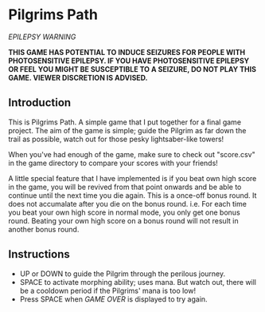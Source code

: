 # Pilgrims Path
_EPILEPSY WARNING_

**THIS GAME HAS POTENTIAL TO INDUCE SEIZURES FOR PEOPLE WITH PHOTOSENSITIVE EPILEPSY. IF YOU HAVE PHOTOSENSITIVE EPILEPSY OR FEEL YOU MIGHT BE SUSCEPTIBLE TO A SEIZURE, DO NOT PLAY THIS GAME. VIEWER DISCRETION IS ADVISED.**

## Introduction
This is Pilgrims Path. A simple game that I put together for a final game project. The aim of the game is simple; guide the Pilgrim as far down the trail as possible, watch out for those pesky lightsaber-like towers!

When you've had enough of the game, make sure to check out "score.csv" in the game directory to compare your scores with your friends! 

A little special feature that I have implemented is if you beat own high score in the game, you will be revived from that point onwards and be able to continue until the next time you die again. This is a once-off bonus round. It does not accumalate after you die on the bonus round. i.e. For each time you beat your own high score in normal mode, you only get one bonus round. Beating your own high score on a bonus round will not result in another bonus round.

## Instructions
* UP or DOWN to guide the Pilgrim through the perilous journey.
* SPACE to activate morphing ability; uses mana. But watch out, there will be a cooldown period if the Pilgrims' mana is too low!
* Press SPACE when *GAME OVER* is displayed to try again.
